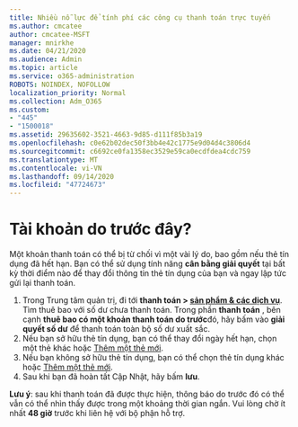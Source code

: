 ```yaml
---
title: Nhiều nỗ lực để tính phí các công cụ thanh toán trực tuyến
ms.author: cmcatee
author: cmcatee-MSFT
manager: mnirkhe
ms.date: 04/21/2020
ms.audience: Admin
ms.topic: article
ms.service: o365-administration
ROBOTS: NOINDEX, NOFOLLOW
localization_priority: Normal
ms.collection: Adm_O365
ms.custom:
- "445"
- "1500018"
ms.assetid: 29635602-3521-4663-9d85-d111f85b3a19
ms.openlocfilehash: c0e62b02dec50f3bb4e42c1775e9d04d4c3806d4
ms.sourcegitcommit: c6692ce0fa1358ec3529e59ca0ecdfdea4cdc759
ms.translationtype: MT
ms.contentlocale: vi-VN
ms.lasthandoff: 09/14/2020
ms.locfileid: "47724673"
---
```

# <a name="past-due-account"></a>Tài khoản do trước đây?

Một khoản thanh toán có thể bị từ chối vì một vài lý do, bao gồm nếu thẻ tín dụng đã hết hạn. Bạn có thể sử dụng tính năng **cân bằng giải quyết** tại bất kỳ thời điểm nào để thay đổi thông tin thẻ tín dụng của bạn và ngay lập tức gửi lại thanh toán.

1. Trong Trung tâm quản trị, đi tới **thanh toán > [sản phẩm & các dịch vụ](https://go.microsoft.com/fwlink/p/?linkid=842054)**.
Tìm thuê bao với số dư chưa thanh toán. Trong phần **thanh toán** , bên cạnh **thuê bao có một khoản thanh toán do trước**đó, hãy bấm vào **giải quyết số dư** để thanh toán toàn bộ số dư xuất sắc.
2. Nếu bạn sở hữu thẻ tín dụng, bạn có thể thay đổi ngày hết hạn, chọn một thẻ khác hoặc [Thêm một thẻ mới](https://docs.microsoft.com/microsoft-365/commerce/billing-and-payments/manage-payment-methods?view=o365-worldwide).
3. Nếu bạn không sở hữu thẻ tín dụng, bạn có thể chọn thẻ tín dụng khác hoặc [Thêm một thẻ mới](https://docs.microsoft.com/microsoft-365/commerce/billing-and-payments/manage-payment-methods?view=o365-worldwide).
4. Sau khi bạn đã hoàn tất Cập Nhật, hãy bấm **lưu**.

**Lưu ý**: sau khi thanh toán đã được thực hiện, thông báo do trước đó có thể vẫn có thể nhìn thấy được trong một khoảng thời gian ngắn. Vui lòng chờ ít nhất **48 giờ** trước khi liên hệ với bộ phận hỗ trợ.
